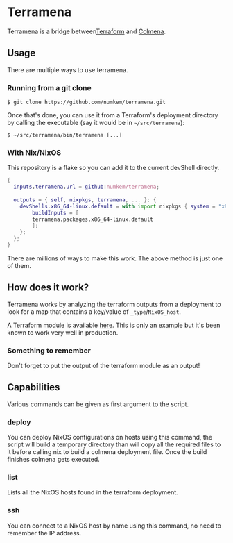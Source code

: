 # Terramena

Terramena is a bridge between[Terraform](https://www.terraform.io) and [Colmena](https://github.com/zhaofengli/colmena).

## Usage

There are multiple ways to use terramena.

### Running from a git clone

``` shell
$ git clone https://github.com/numkem/terramena.git
```

Once that's done, you can use it from a Terraform's deployment directory by calling the executable (say it would be in `~/src/terramena`):

``` shell
$ ~/src/terramena/bin/terramena [...]
```

### With Nix/NixOS

This repository is a flake so you can add it to the current devShell directly.

``` nix
{
  inputs.terramena.url = github:numkem/terramena;
  
  outputs = { self, nixpkgs, terramena, ... }: {
    devShells.x86_64-linux.default = with import nixpkgs { system = "x86_64-linux"; }; pkgs.mkShell {
        buildInputs = [
        terramena.packages.x86_64-linux.default
        ];
    };
  };
}
```

There are millions of ways to make this work. The above method is just one of them.

## How does it work?

Terramena works by analyzing the terraform outputs from a deployment to look for a map that contains a key/value of `_type`/`NixOS_host`.

A Terraform module is available [here](https://github.com/numkem/terramena/tree/main/terraform/modules). This is only an example but it's been known to work very well in production.

### Something to remember

Don't forget to put the output of the terraform module as an output!

## Capabilities

Various commands can be given as first argument to the script.

### deploy

You can deploy NixOS configurations on hosts using this command, the script will build a temporary directory than will copy all the required files to it before calling nix to build a colmena deployment file. Once the build finishes colmena gets executed.

### list

Lists all the NixOS hosts found in the terraform deployment.

### ssh

You can connect to a NixOS host by name using this command, no need to remember the IP address.
